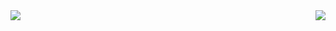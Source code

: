 <img align="left" src="https://github-readme-stats.vercel.app/api/top-langs/?username=anaer&show_icons=true&hide_border=true&layout=compact&langs_count=8"/>

<img align="right" src="https://github-readme-stats.vercel.app/api?username=anaer&theme=default&show_icons=true" />
